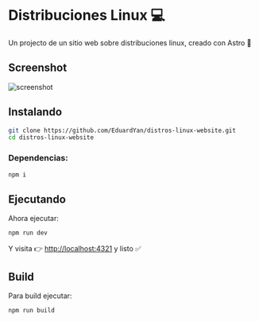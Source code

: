 # Distribuciones Linux 💻

Un projecto de un sitio web sobre distribuciones linux, creado con Astro 🚀

## Screenshot

![screenshot](./doc/screenshot.png)

## Instalando

```bash
git clone https://github.com/EduardYan/distros-linux-website.git
cd distros-linux-website
```

### Dependencias:

```bash
npm i
```

## Ejecutando

Ahora ejecutar:

```bash
npm run dev
```

Y visita 👉 [http://localhost:4321](http://localhost:4321) y listo ✅

## Build

Para build ejecutar:

```bash
npm run build
```
